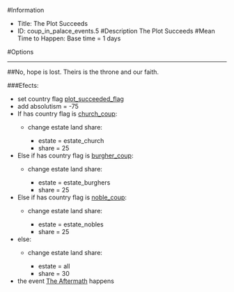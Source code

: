 #Information
 - Title: The Plot Succeeds
 - ID: coup_in_palace_events.5
#Description
The Plot Succeeds
#Mean Time to Happen:
Base time = 1 days

#Options

___
##No, hope is lost. Theirs is the throne and our faith.

###Efects:<ul><li>set country flag [plot_succeeded_flag](../flags/plot_succeeded_flag.md)</li><li>add absolutism = -75</li><li>If has country flag is [church_coup](../flags/church_coup.md):</li><ul><li>change estate land share:</li><ul><li>estate = estate_church</li><li>share = 25</li></ul></ul><li>Else if has country flag is [burgher_coup](../flags/burgher_coup.md):</li><ul><li>change estate land share:</li><ul><li>estate = estate_burghers</li><li>share = 25</li></ul></ul><li>Else if has country flag is [noble_coup](../flags/noble_coup.md):</li><ul><li>change estate land share:</li><ul><li>estate = estate_nobles</li><li>share = 25</li></ul></ul><li>else:</li><ul><li>change estate land share:</li><ul><li>estate = all</li><li>share = 30</li></ul></ul><li>the event [The Aftermath](../events/the_aftermath.md) happens</li></ul>
